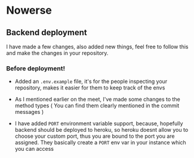 # Nowerse

## Backend deployment

I have made a few changes, also added new things, feel free to follow this and make the changes in your repository.

### Before deployment!

-   Added an `.env.example` file, it's for the people inspecting your repository, makes it easier for them to keep track of the envs

-   As I mentioned earlier on the meet, I've made some changes to the method types ( You can find them clearly mentioned in the commit messages )

-   I have added `PORT` environment variable support, because, hopefully backend should be deployed to heroku, so heroku doesnt allow you to choose your custom port, thus you are bound to the port you are assigned. They basically create a `PORT` env var in your instance which you can access
